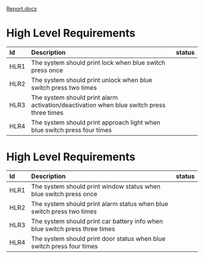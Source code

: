 [Report.docx](https://github.com/Tulashi12/M1_Financial-Calculator_Util/files/8048876/Report.docx)

# High Level Requirements
| Id          |  Description  |    status  |
| :--        | :--          |   :--     |
| HLR1        | The system should print lock when blue switch press once     |  |
| HLR2        | The system should print unlock when blue switch press two times |  |
| HLR3        | The system should print alarm activation/deactivation when blue switch press three times |  |
| HLR4        | The system should print approach light when blue switch press four times |  |



# High Level Requirements
| Id          |  Description  |    status  |
| :--       | :--          |   :--     |
| HLR1        | The system should print window status when blue switch press once     |  |
| HLR2        | The system should print alarm status when blue switch press two times |  |
| HLR3        | The system should print car battery info when blue switch press three times |  |
| HLR4        | The system should print door status when blue switch press four times |  |



